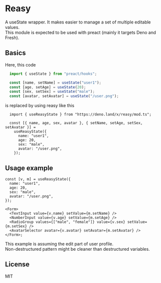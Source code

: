 # Reasy

A useState wrapper.
It makes easier to manage a set of multiple editable values.   
This module is expected to be used with preact (mainly it targets Deno and Fresh).

## Basics

Here, this code
```ts
  import { useState } from "preact/hooks";

  const [name, setName] = useState("user1");
  const [age, setAge] = useState(20);
  const [sex, setSex] = useState("male");
  const [avatar, setAvatar] = useState("/user.png");
```
is replaced by using reasy like this
```tsx
  import { useReasyState } from "https://deno.land/x/reasy/mod.ts";

  const [{ name, age, sex, avatar }, { setName, setAge, setSex, setAvatar }] =
    useReasyState({
      name: "user1",
      age: 20,
      sex: "male",
      avatar: "/user.png",
    });
```

## Usage example
```tsx
const [v, m] = useReasyState({
  name: "user1",
  age: 20,
  sex: "male",
  avatar: "/user.png",
});

<Form>
  <TextInput value={v.name} setValue={m.setName} />
  <NumberInput value={v.age} setValue={m.setAge} />
  <RadioGroup values={["male", "female"]} value={v.sex} setValue={m.setSex} />
  <AvatarSelector avatar={v.avatar} setAvatar={m.setAvatar} />
</Form>;
```
This example is assuming the edit part of user profile.  
Non-destructured pattern might be cleaner than destructured variables.

## License
MIT
